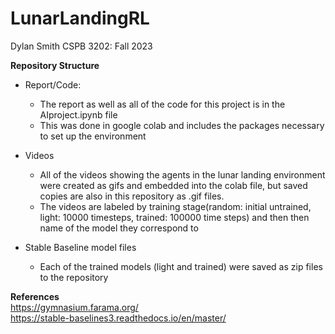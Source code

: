 # **LunarLandingRL**

Dylan Smith
CSPB 3202: Fall 2023

**Repository Structure**<br>
- Report/Code:
  - The report as well as all of the code for this project is in the AIproject.ipynb file
  - This was done in google colab and includes the packages necessary to set up the environment
 
- Videos
  - All of the videos showing the agents in the lunar landing environment were created as gifs and embedded into the colab file, but saved copies are also in this repository as .gif files.
  - The videos are labeled by training stage(random: initial untrained, light: 10000 timesteps, trained: 100000 time steps) and then then name of the model they correspond to
 
- Stable Baseline model files
  - Each of the trained models (light and trained) were saved as zip files to the repository

**References**<br>
https://gymnasium.farama.org/<br>
https://stable-baselines3.readthedocs.io/en/master/
